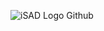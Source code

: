 ![iSAD Logo Github](https://github.com/sirx2713/Switch_statement/assets/122817303/7b60dd97-bc85-4587-92bf-b4e44d45ffff)
